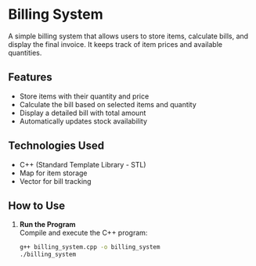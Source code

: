 # Billing System

A simple billing system that allows users to store items, calculate bills, and display the final invoice. It keeps track of item prices and available quantities.

## Features
- Store items with their quantity and price
- Calculate the bill based on selected items and quantity
- Display a detailed bill with total amount
- Automatically updates stock availability

## Technologies Used
- C++ (Standard Template Library - STL)
- Map for item storage
- Vector for bill tracking

## How to Use

1. **Run the Program**  
   Compile and execute the C++ program:
   ```sh
   g++ billing_system.cpp -o billing_system
   ./billing_system
